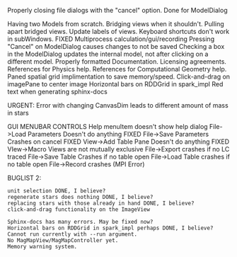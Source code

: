 Properly closing file dialogs with the "cancel" option.
    Done for ModelDialog

Having two Models from scratch.
Bridging views when it shouldn't.
Pulling apart bridged views.
Update labels of views.
Keyboard shortcuts don't work in subWindows. FIXED
Multiprocess calculation/gui/recording
Pressing "Cancel" on ModelDialog causes changes to not be saved
Checking a box in the ModelDialog updates the internal model,
    not after clicking on a different model.
Properly formatted Documentation.
Licensing agreements.
References for Physics help.
References for Computational Geometry help.
Paned spatial grid implimentation to save memory/speed.
Click-and-drag on imagePane to center image
Horizontal bars on RDDGrid in spark_impl
Red text when generating sphinx-docs


URGENT:
Error with changing CanvasDim leads to different amount of mass in stars

GUI MENUBAR CONTROLS
Help menuItem doesn't show help dialog
File->Load Parameters Doesn't do anything FIXED
File->Save Parameters Crashes on cancel FIXED
View->Add Table Pane Doesn't do anything FIXED
VIew->Macro Views are not mutually exclusive
File->Export crashes if no LC traced
File->Save Table Crashes if no table open
File->Load Table crashes if no table open
File->Record crashes (MPI Error)






BUGLIST 2:

	unit selection DONE, I believe?
	regenerate stars does nothing DONE, I believe?
	replacing stars with those already in hand DONE, I believe?
	click-and-drag functionality on the ImageView
	
	Sphinx-docs has many errors. May be fixed now?
	Horizontal bars on RDDGrid in spark_impl perhaps DONE, I believe?
	Cannot run currently with --run argument.
	No MagMapView/MagMapController yet.
	Memory warning system.